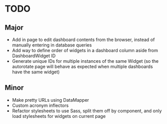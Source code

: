 # TODO
## Major
- Add in page to edit dashboard contents from the browser, instead of manually entering in database queries
- Add way to define order of widgets in a dashboard column aside from DashboardWidget ID
- Generate unique IDs for multiple instances of the same Widget (so the autorotate page will behave as expected when multiple dashboards have the same widget)

## Minor
- Make pretty URLs using DataMapper 
- Custom acronym inflectors
- Refactor stylesheets to use Sass, split them off by component, and only load stylesheets for widgets on current page
